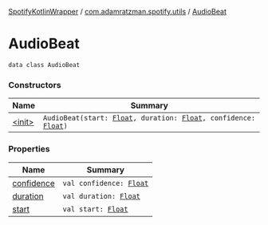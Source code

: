 [SpotifyKotlinWrapper](../../index.md) / [com.adamratzman.spotify.utils](../index.md) / [AudioBeat](./index.md)

# AudioBeat

`data class AudioBeat`

### Constructors

| Name | Summary |
|---|---|
| [&lt;init&gt;](-init-.md) | `AudioBeat(start: `[`Float`](https://kotlinlang.org/api/latest/jvm/stdlib/kotlin/-float/index.html)`, duration: `[`Float`](https://kotlinlang.org/api/latest/jvm/stdlib/kotlin/-float/index.html)`, confidence: `[`Float`](https://kotlinlang.org/api/latest/jvm/stdlib/kotlin/-float/index.html)`)` |

### Properties

| Name | Summary |
|---|---|
| [confidence](confidence.md) | `val confidence: `[`Float`](https://kotlinlang.org/api/latest/jvm/stdlib/kotlin/-float/index.html) |
| [duration](duration.md) | `val duration: `[`Float`](https://kotlinlang.org/api/latest/jvm/stdlib/kotlin/-float/index.html) |
| [start](start.md) | `val start: `[`Float`](https://kotlinlang.org/api/latest/jvm/stdlib/kotlin/-float/index.html) |
